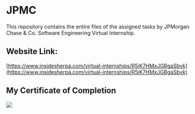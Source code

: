 # JPMC

This repository contains the entire files of the assigned tasks by JPMorgan Chase &amp; Co. Software Engineering Virtual Internship.
## Website Link:

[https://www.insidesherpa.com/virtual-internships/R5iK7HMxJGBgaSbvk](https://www.insidesherpa.com/virtual-internships/R5iK7HMxJGBgaSbvk)

## My Certificate of Completion 

![](https://github.com/cdrsonu/JPMorgan-Chase-Virtual-Internship/blob/master/ScreenShootr.png)

